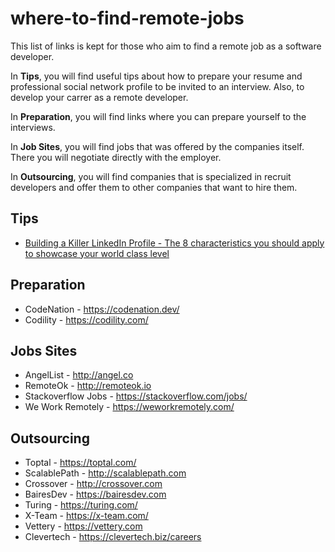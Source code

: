 # where-to-find-remote-jobs
This list of links is kept for those who aim to find a remote job as a software developer.

In **Tips**, you will find useful tips about how to prepare your resume and professional social network profile to be invited to an interview. Also, to develop your carrer as a remote developer.

In **Preparation**, you will find links where you can prepare yourself to the interviews. 

In **Job Sites**, you will find jobs that was offered by the companies itself. There you will negotiate directly with the employer. 

In **Outsourcing**, you will find companies that is specialized in recruit developers and offer them to other companies that want to hire them.

## Tips ##

* [Building a Killer LinkedIn Profile - The 8 characteristics you should apply to showcase your world class level](https://linkedin.com/pulse/building-killer-linkedin-profile-8-characteristics-you-ingrid-adam/)

## Preparation
* CodeNation - https://codenation.dev/
* Codility - https://codility.com/

## Jobs Sites
* AngelList - http://angel.co
* RemoteOk - http://remoteok.io
* Stackoverflow Jobs - https://stackoverflow.com/jobs/
* We Work Remotely - https://weworkremotely.com/

## Outsourcing
* Toptal - https://toptal.com/
* ScalablePath - http://scalablepath.com
* Crossover - http://crossover.com
* BairesDev - https://bairesdev.com
* Turing - https://turing.com/
* X-Team - https://x-team.com/
* Vettery - https://vettery.com
* Clevertech - https://clevertech.biz/careers
